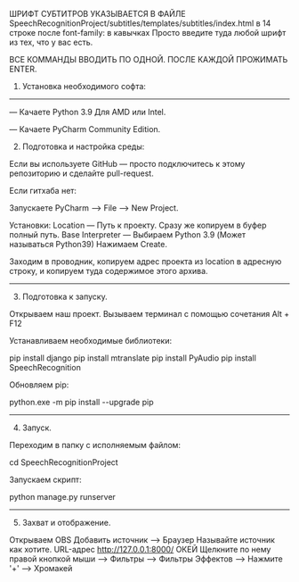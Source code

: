 ШРИФТ СУБТИТРОВ УКАЗЫВАЕТСЯ В ФАЙЛЕ SpeechRecognitionProject/subtitles/templates/subtitles/index.html в 14 строке после font-family: в кавычках
Просто введите туда любой шрифт из тех, что у вас есть.


ВСЕ КОММАНДЫ ВВОДИТЬ ПО ОДНОЙ. ПОСЛЕ КАЖДОЙ ПРОЖИМАТЬ ENTER.


1. Установка необходимого софта:
-----------------------------------------------------------

— Качаете Python 3.9 Для AMD или Intel.

— Качаете PyCharm Community Edition.


2. Подготовка и настройка среды:

Если вы используете GitHub — просто подключитесь к этому репозиторию и сделайте pull-request.

Если гитхаба нет:

Запускаете PyCharm —> File —> New Project.

Установки:
Location — Путь к проекту. Сразу же копируем в буфер полный путь.
Base Interpreter — Выбираем Python 3.9 (Может называться Python39)
Нажимаем Create.

Заходим в проводник, копируем адрес проекта из location в адресную строку, и копируем туда содержимое этого архива.

-----------------------------------------------------------
3. Подготовка к запуску.

Открываем наш проект.
Вызываем терминал с помощью сочетания Alt + F12

Устанавливаем необходимые библиотеки:

pip install django
pip install mtranslate
pip install PyAudio
pip install SpeechRecognition

Обновляем pip:

python.exe -m pip install --upgrade pip

-----------------------------------------------------------
4. Запуск.

Переходим в папку с исполняемым файлом:

cd SpeechRecognitionProject

Запускаем скрипт:

python manage.py runserver

-----------------------------------------------------------
5. Захват и отображение.

Открываем OBS
Добавить источник —> Браузер
Называйте источник как хотите.
URL-адрес http://127.0.0.1:8000/
ОКЕЙ
Щелкните по нему правой кнопкой мыши —> Фильтры —> Фильтры Эффектов —> Нажмите '+' —> Хромакей



